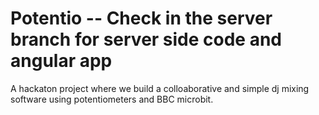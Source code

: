 # Potentio -- Check in the server branch for server side code and angular app
A hackaton project where we build a colloaborative and simple dj mixing software using potentiometers and BBC microbit.
